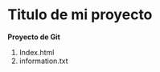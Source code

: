 # Titulo de mi proyecto
**Proyecto de Git**

[//]:# (Listas enumeradas)

1. Index.html
2. information.txt